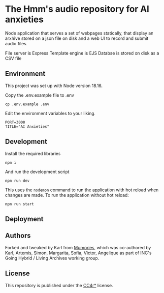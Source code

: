 # The Hmm's audio repository for AI anxieties

Node application that serves a set of webpages statically, that display an arxhive stored on a json file on disk and a web UI to record and submit audio files.

File server is Express
Template engine is EJS
Databse is stored on disk as a CSV file

## Environment

This project was set up with Node version 18.16.

Copy the .env.example file to .env
```
cp .env.example .env
```
Edit the environment variables to your liking.
```
PORT=3000
TITLE="AI Anxieties"
```
## Development

Install the required libraries
```
npm i
```
And run the development script
```
npm run dev
```

This uses the `nodemon` command to run the application with hot reload when changes are made. To run the application without hot reload:
```
npm run start
```


## Deployment

<!-- to do -->

## Authors

Forked and tweaked by Karl from [Mumories](https://github.com/hackersanddesigners/mumories), which was co-authored by Karl, Artemis, Simon, Margarita, Sofia, Victor, Angelique as part of INC's Going Hybrid / Living Archives working group.

## License

This repository is published under the [CC4r*](LICENSE) license.
